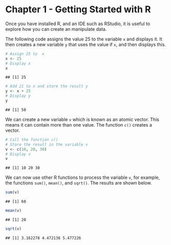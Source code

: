 Chapter 1 - Getting Started with R
================

Once you have installed R, and an IDE such as RStudio, it is useful to
explore how you can create an manipulate data.

The following code assigns the value 25 to the variable `x` and displays
it. It then creates a new variable `y` that uses the value if `x`, and
then displays this.

``` r
# Assign 25 to  x
x <- 25
# Display x
x
```

    ## [1] 25

``` r
# Add 21 to x and store the result y
y <- x + 25
# Display y
y
```

    ## [1] 50

We can create a new variable `v` which is known as an atomic vector.
This means it can contain more than one value. The function `c()`
creates a vector.

``` r
# Call the function c() 
# Store the result in the variable v
v <- c(10, 20, 30)
# Display v
v
```

    ## [1] 10 20 30

We can now use other R functions to process the variable `v`, for
example, the functions `sum()`, `mean()`, and `sqrt()`. The results are
shown below.

``` r
sum(v)
```

    ## [1] 60

``` r
mean(v)
```

    ## [1] 20

``` r
sqrt(v)
```

    ## [1] 3.162278 4.472136 5.477226
